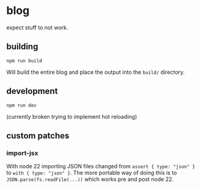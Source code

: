 # blog

expect stuff to not work.

## building

```console
npm run build
```

Will build the entire blog and place the output into the `build/` directory.

## development

```console
npm run dev
```

(currently broken trying to implement hot reloading)

## custom patches

### import-jsx
With node 22 importing JSON files changed from `assert { type: "json" }` to `with { type: "json" }`. The more portable way of doing this is to `JSON.parse(fs.readFile(...))` which works pre and post node 22.